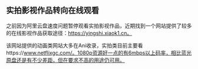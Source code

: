 ## 实拍影视作品转向在线观看

之前因为阿里云盘速度问题暂停观看实拍影视作品，近期找到一个网站提供了较多的在线影视作品获取途径：https://yingshi.xiaok1.cn。

该网站提供的动画类网站大多在Ani收录，实拍类目前主要看https://www.netflixgc.com/。1080p资源好一点的有6mbps以上码率，相比蓝光原盘还是有不少差距，但在要求不高的用途仍可用。